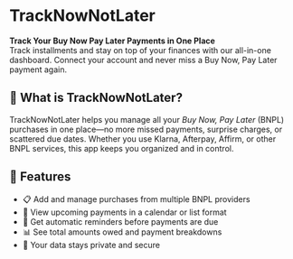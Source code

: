 # TrackNowNotLater

**Track Your Buy Now Pay Later Payments in One Place**  
Track installments and stay on top of your finances with our all-in-one dashboard. Connect your account and never miss a Buy Now, Pay Later payment again.

## 🧠 What is TrackNowNotLater?

TrackNowNotLater helps you manage all your *Buy Now, Pay Later* (BNPL) purchases in one place—no more missed payments, surprise charges, or scattered due dates. Whether you use Klarna, Afterpay, Affirm, or other BNPL services, this app keeps you organized and in control.

## 🔑 Features

- 📋 Add and manage purchases from multiple BNPL providers  
- 📅 View upcoming payments in a calendar or list format  
- 🔔 Get automatic reminders before payments are due  
- 📊 See total amounts owed and payment breakdowns  
- 🔐 Your data stays private and secure  